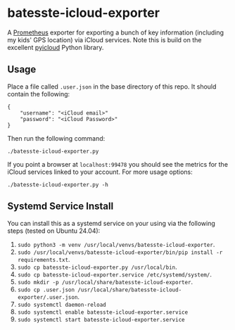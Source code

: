 # batesste-icloud-exporter

A [Prometheus][ref-prom] exporter for exporting a bunch of key
information (including my kids' GPS location) via iCloud
services. Note this is build on the excellent [pyicloud][ref-pyicloud]
Python library.

## Usage

Place a file called ```.user.json``` in the base directory of this
repo. It should contain the following:
```
{
    "username": "<iCloud email>"
    "password": "<iCloud Password>"
}
```
Then run the following command:
```
./batesste-icloud-exporter.py
```
If you point a browser at ```localhost:99478``` you should see the
metrics for the iCloud services  linked to your account. For more
usage options:
```
./batesste-icloud-exporter.py -h
```
## Systemd Service Install

You can install this as a systemd service on your using via the
following steps (tested on Ubuntu 24.04):

1. ```sudo python3 -m venv /usr/local/venvs/batesste-icloud-exporter```.
1. ```sudo /usr/local/venvs/batesste-icloud-exporter/bin/pip install -r requirements.txt```.
1. ```sudo cp batesste-icloud-exporter.py /usr/local/bin```.
1. ```sudo cp batesste-icloud-exporter.service /etc/systemd/system/```.
1. ```sudo mkdir -p /usr/local/share/batesste-icloud-exporter```.
1. ```sudo cp .user.json /usr/local/share/batesste-icloud-exporter/.user.json```.
1. ```sudo systemctl daemon-reload```
1. ```sudo systemctl enable batesste-icloud-exporter.service```
1. ```sudo systemctl start batesste-icloud-exporter.service```

[ref-prom]: https://prometheus.io/
[ref-pyicloud]: https://github.com/picklepete/pyicloud
